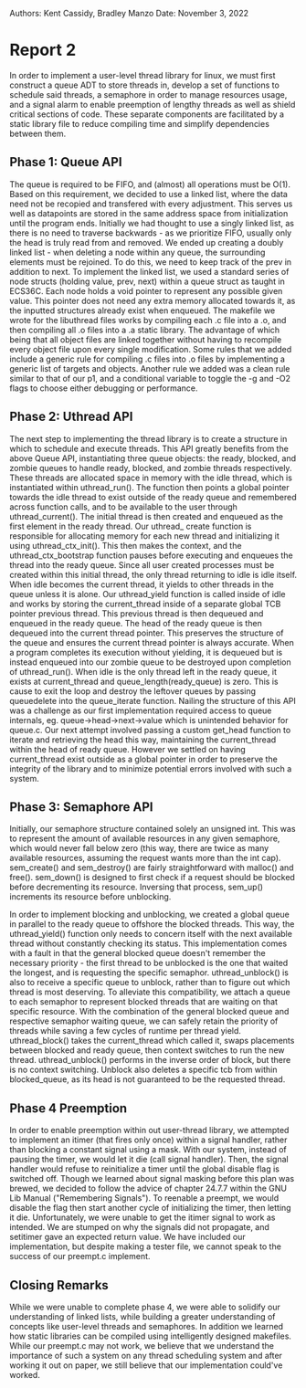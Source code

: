 Authors: Kent Cassidy, Bradley Manzo
Date: November 3, 2022

# Report 2
    
In order to implement a user-level thread library for linux, we must
first construct a queue ADT to store threads in, develop a set of functions to
schedule said threads, a semaphore in order to manage resources usage, and a
signal alarm to enable preemption of lengthy threads as well as shield critical
sections of code. These separate components are facilitated by a static library
file to reduce compiling time and simplify dependencies between them.

## Phase 1: Queue API

The queue is required to be FIFO, and (almost) all operations must be O(1).
Based on this requirement, we decided to use a linked list, where the data
need not be recopied and transfered with every adjustment. This serves us
well as datapoints are stored in the same address space from initialization
until the program ends. Initially we had thought to use a singly linked
list, as there is no need to traverse backwards - as we prioritize FIFO,
usually only the head is truly read from and removed. We ended up creating
a doubly linked list - when deleting a node within any queue, the surrounding
elements must be rejoined. To do this, we need to keep track of the prev in
addition to next. To implement the linked list, we used a standard series of
node structs (holding value, prev, next) within a queue struct as taught in
ECS36C. Each node holds a void pointer to represent any possible given value.
This pointer does not need any extra memory allocated towards it, as the
inputted structures already exist when enqueued.
The makefile we wrote for the libuthread files works by compiling each .c
file into a .o, and then compiling all .o files into a .a static library. The
advantage of which being that all object files are linked together without
having to recompile every object file upon every single modification. Some rules
that we added include a generic rule for compiling .c files into .o files by
implementing a generic list of targets and objects. Another rule we added was a
clean rule similar to that of our p1, and a conditional variable to toggle the
-g and -O2 flags to choose either debugging or performance.

## Phase 2: Uthread API

The next step to implementing the thread library is to create a structure in
which to schedule and execute threads. This API greatly benefits from the above
Queue API, instantiating three queue objects: the ready, blocked, and zombie
queues to handle ready, blocked, and zombie threads respectively. These threads
are allocated space in memory with the idle thread, which is instantiated within
uthread_run(). The function then points a global pointer towards the idle thread
to exist outside of the ready queue and remembered across function calls, and to
be available to the user through uthread_current(). The initial thread is then
created and enqueued as the first element in the ready thread. Our uthread_
create function is responsible for allocating memory for each new thread and
initializing it using uthread_ctx_init(). This then makes the context, and the
uthread_ctx_bootstrap function pauses before executing and enqueues the thread
into the ready queue. Since all user created processes must be created within
this initial thread, the only thread returning to idle is idle itself. When idle
becomes the current thread, it yields to other threads in the queue unless
it is alone. Our uthread_yield function is called inside of idle and works by
storing the current_thread inside of a separate global TCB pointer previous
thread. This previous thread is then dequeued and enqueued in the ready queue.
The head of the ready queue is then dequeued into the current thread pointer.
This preserves the structure of the queue and ensures the current thread pointer
is always accurate. When a program completes its execution without yielding, it
is dequeued but is instead enqueued into our zombie queue to be destroyed upon
completion of uthread_run(). When idle is the only thread left in the ready
queue, it exists at current_thread and queue_length(ready_queue) is zero. This
is cause to exit the loop and destroy the leftover queues by passing queuedelete
into the queue_iterate function. Nailing the structure of this API was a
challenge as our first implementation required access to queue internals, eg.
queue->head->next->value which is unintended behavior for queue.c. Our next
attempt involved passing a custom get_head function to iterate and retrieving
the head this way, maintaining the current_thread within the head of ready
queue. However we settled on having current_thread exist outside as a global
pointer in order to preserve the integrity of the library and to minimize
potential errors involved with such a system.

## Phase 3: Semaphore API

Initially, our semaphore structure contained solely an unsigned int. This was
to represent the amount of available resources in any given semaphore, which
would never fall below zero (this way, there are twice as many available
resources, assuming the request wants more than the int cap).
sem_create() and sem_destroy() are fairly straightforward with malloc() and
free(). sem_down() is designed to first check if a request should be blocked
before decrementing its resource. Inversing that process, sem_up() increments
its resource before unblocking.
 
In order to implement blocking and unblocking, we created a global queue in
parallel to the ready queue to offshore the blocked threads. This way,
the uthread_yield() function only needs to concern itself with the next
available thread without constantly checking its status. This implementation
comes with a fault in that the general blocked queue doesn't remember the
necessary priority - the first thread to be unblocked is the one that waited
the longest, and is requesting the specific semaphor. uthread_unblock() is
also to receive a specific queue to unblock, rather than to figure out which
thread is most deserving. To alleviate this compatibility, we attach a queue
to each semaphor to represent blocked threads that are waiting on that
specific resource. With the combination of the general blocked queue and
respective semaphor waiting queue, we can safely retain the priority of threads
while saving a few cycles of runtime per thread yield.
uthread_block() takes the current_thread which called it, swaps placements
between blocked and ready queue, then context switches to run the new thread.
uthread_unblock() performs in the inverse order of block, but there is no
context switching. Unblock also deletes a specific tcb from within
blocked_queue, as its head is not guaranteed to be the requested thread.

## Phase 4 Preemption

In order to enable preemption within out user-thread library, we attempted
to implement an itimer (that fires only once) within a signal handler,
rather than blocking a constant signal using a mask. With our system, instead
of pausing the timer, we would let it die (call signal handler). Then, the
signal handler would refuse to reinitialize a timer until the global disable
flag is switched off. Though we learned about signal masking before this
plan was brewed, we decided to follow the advice of chapter 24.7.7 within
the GNU Lib Manual ("Remembering Signals"). To reenable a preempt, we would
disable the flag then start another cycle of initializing the timer, then
letting it die.
Unfortunately, we were unable to get the itimer signal to work as intended.
We are stumped on why the signals did not propagate, and setitimer gave an
expected return value.
We have included our implementation, but despite making a tester file, we
cannot speak to the success of our preempt.c implement.

## Closing Remarks
While we were unable to complete phase 4, we were able to solidify our
understanding of linked lists, while building a greater understanding of
concepts like user-level threads and semaphores. In addition we learned how
static libraries can be compiled using intelligently designed makefiles.
While our preempt.c may not work, we believe that we understand the
importance of such a system on any thread scheduling system and after working
it out on paper, we still believe that our implementation could've worked.
